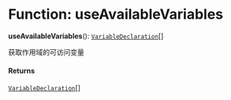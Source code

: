 # Function: useAvailableVariables

**useAvailableVariables**(): [`VariableDeclaration`](/auto-docs/editor/classes/VariableDeclaration.md)\[]

获取作用域的可访问变量

#### Returns

[`VariableDeclaration`](/auto-docs/editor/classes/VariableDeclaration.md)\[]
